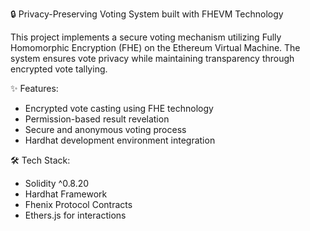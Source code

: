 🔒 Privacy-Preserving Voting System built with FHEVM Technology

This project implements a secure voting mechanism utilizing Fully Homomorphic Encryption (FHE) on the Ethereum Virtual Machine. The system ensures vote privacy while maintaining transparency through encrypted vote tallying.

✨ Features:
- Encrypted vote casting using FHE technology
- Permission-based result revelation
- Secure and anonymous voting process
- Hardhat development environment integration

🛠️ Tech Stack:
- Solidity ^0.8.20
- Hardhat Framework
- Fhenix Protocol Contracts
- Ethers.js for interactions
